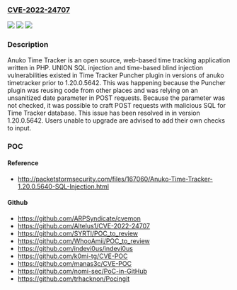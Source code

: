 ### [CVE-2022-24707](https://cve.mitre.org/cgi-bin/cvename.cgi?name=CVE-2022-24707)
![](https://img.shields.io/static/v1?label=Product&message=timetracker&color=blue)
![](https://img.shields.io/static/v1?label=Version&message=n%2Fa&color=blue)
![](https://img.shields.io/static/v1?label=Vulnerability&message=CWE-89%3A%20Improper%20Neutralization%20of%20Special%20Elements%20used%20in%20an%20SQL%20Command%20('SQL%20Injection')&color=brighgreen)

### Description

Anuko Time Tracker is an open source, web-based time tracking application written in PHP. UNION SQL injection and time-based blind injection vulnerabilities existed in Time Tracker Puncher plugin in versions of anuko timetracker prior to 1.20.0.5642. This was happening because the Puncher plugin was reusing code from other places and was relying on an unsanitized date parameter in POST requests. Because the parameter was not checked, it was possible to craft POST requests with malicious SQL for Time Tracker database. This issue has been resolved in in version 1.20.0.5642. Users unable to upgrade are advised to add their own checks to input.

### POC

#### Reference
- http://packetstormsecurity.com/files/167060/Anuko-Time-Tracker-1.20.0.5640-SQL-Injection.html

#### Github
- https://github.com/ARPSyndicate/cvemon
- https://github.com/Altelus1/CVE-2022-24707
- https://github.com/SYRTI/POC_to_review
- https://github.com/WhooAmii/POC_to_review
- https://github.com/indevi0us/indevi0us
- https://github.com/k0mi-tg/CVE-POC
- https://github.com/manas3c/CVE-POC
- https://github.com/nomi-sec/PoC-in-GitHub
- https://github.com/trhacknon/Pocingit

